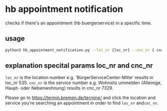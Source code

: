 #  hb appointment notification
checks if there's an appointment (hb buergerservice) in a specific time.
 
 ## usage
 ```bash
 python3 hb_appointment_notification.py --loc_nr {loc_nr} --cnc_nr { cnc_nr } --startdate 01.01.22 --enddate 31.12.30 --telegramtoken {telegramtoken} --telegramchatid {telegramchatid}
 ```

 ## explanation specital params loc_nr and cnc_nr
`loc_nr` is the location number e.g. 'BürgerServiceCenter-Mitte' results in loc_nr 535.
`cnc_nr` is the service number e.g. Wohnsitz ummelden (Alleinige, Haupt- oder Nebenwohnung) results in cnc_nr 7329.

Please go to https://termin.bremen.de/termine/ and click the location and service you're searching an appointment in order to find `loc_nr` and`cnc_nr`.


